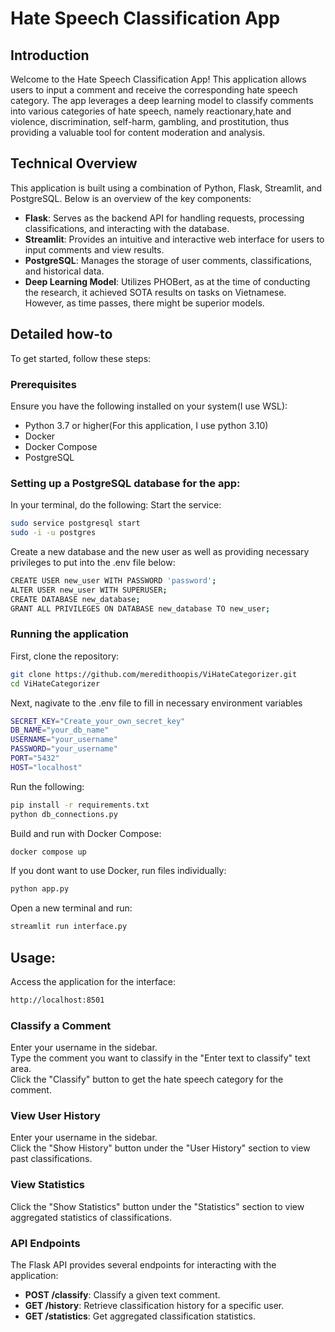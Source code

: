 # Hate Speech Classification App

## Introduction

Welcome to the Hate Speech Classification App! This application allows users to input a comment and receive the corresponding hate speech category. The app leverages a deep learning model to classify comments into various categories of hate speech, namely reactionary,hate and violence, discrimination, self-harm, gambling, and prostitution, thus providing a valuable tool for content moderation and analysis.

## Technical Overview

This application is built using a combination of Python, Flask, Streamlit, and PostgreSQL. Below is an overview of the key components:

- **Flask**: Serves as the backend API for handling requests, processing classifications, and interacting with the database.
- **Streamlit**: Provides an intuitive and interactive web interface for users to input comments and view results.
- **PostgreSQL**: Manages the storage of user comments, classifications, and historical data.
- **Deep Learning Model**: Utilizes PHOBert, as at the time of conducting the research, it achieved SOTA results on tasks on Vietnamese. However, as time passes, there might be superior models. 

## Detailed how-to

To get started, follow these steps: 

### Prerequisites

Ensure you have the following installed on your system(I use WSL):
- Python 3.7 or higher(For this application, I use python 3.10)
- Docker
- Docker Compose
- PostgreSQL

### Setting up a PostgreSQL database for the app: 
In your terminal, do the following: 
Start the service: 
```sh
sudo service postgresql start
sudo -i -u postgres
```

Create a new database and the new user as well as providing necessary privileges to put into the .env file below: 
```sh
CREATE USER new_user WITH PASSWORD 'password';
ALTER USER new_user WITH SUPERUSER;
CREATE DATABASE new_database;
GRANT ALL PRIVILEGES ON DATABASE new_database TO new_user;
```

### Running the application 
First, clone the repository: 

```sh
git clone https://github.com/meredithoopis/ViHateCategorizer.git 
cd ViHateCategorizer
```
Next, nagivate to the .env file to fill in necessary environment variables
```sh
SECRET_KEY="Create_your_own_secret_key"
DB_NAME="your_db_name"
USERNAME="your_username"
PASSWORD="your_username"
PORT="5432"
HOST="localhost"
```
Run the following: 
```sh
pip install -r requirements.txt
python db_connections.py 
```
Build and run with Docker Compose: 
```sh
docker compose up 
```

If you dont want to use Docker, run files individually: 
```sh
python app.py
 ```
Open a new terminal and run: 
```sh
streamlit run interface.py  
```

## Usage: 
Access the application for the interface: 
```sh
http://localhost:8501
```
### Classify a Comment
Enter your username in the sidebar.\
Type the comment you want to classify in the "Enter text to classify" text area.\
Click the "Classify" button to get the hate speech category for the comment.

### View User History
Enter your username in the sidebar.\
Click the "Show History" button under the "User History" section to view past classifications.

### View Statistics
Click the "Show Statistics" button under the "Statistics" section to view aggregated statistics of classifications.

### API Endpoints
The Flask API provides several endpoints for interacting with the application:
- **POST /classify**: Classify a given text comment.
- **GET /history**: Retrieve classification history for a specific user.
- **GET /statistics**: Get aggregated classification statistics.



